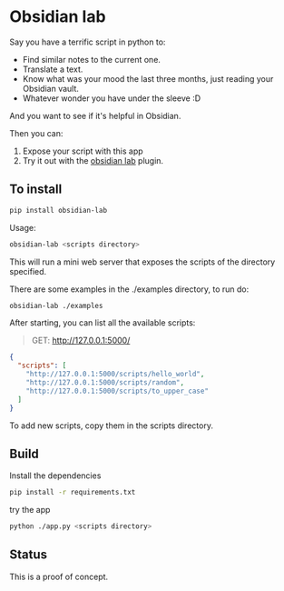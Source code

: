 # Obsidian lab

Say you have a terrific script in python to:

- Find similar notes to the current one.
- Translate a text.
- Know what was your mood the last three months, just reading your Obsidian vault.
- Whatever wonder you have under the sleeve :D

And you want to see if it's helpful in Obsidian.

Then you can:

1. Expose your script with this app
2. Try it out with the [obsidian lab](https://github.com/cristianvasquez/obsidian-lab) plugin.

## To install

```sh
pip install obsidian-lab
```

Usage:

```sh
obsidian-lab <scripts directory>
```

This will run a mini web server that exposes the scripts of the directory specified.

There are some examples in the ./examples directory, to run do:

```sh
obsidian-lab ./examples
```

After starting, you can list all the available scripts:

> GET: http://127.0.0.1:5000/

```json
{
  "scripts": [
    "http://127.0.0.1:5000/scripts/hello_world",
    "http://127.0.0.1:5000/scripts/random",
    "http://127.0.0.1:5000/scripts/to_upper_case"
  ]
}
```

To add new scripts, copy them in the scripts directory.

## Build

Install the dependencies

```sh
pip install -r requirements.txt
```

try the app

```sh
python ./app.py <scripts directory>
```

## Status

This is a proof of concept.
